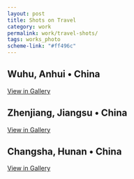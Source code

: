 ```yaml
---
layout: post
title: Shots on Travel
category: work
permalink: work/travel-shots/
tags: works_photo
scheme-link: "#ff496c"
---
```


## Wuhu, Anhui • China
[View in Gallery](https://img.ifengge.cn/album/gJg)

## Zhenjiang, Jiangsu • China 
[View in Gallery](https://img.ifengge.cn/album/7da)

## Changsha, Hunan • China 
[View in Gallery](https://img.ifengge.cn/album/izS)
